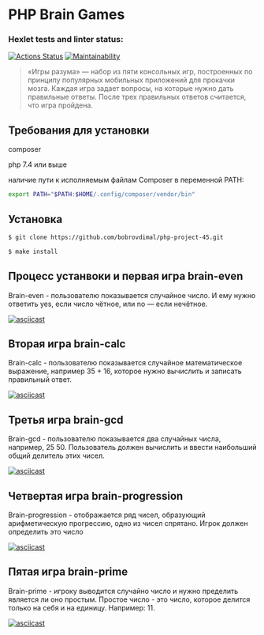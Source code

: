 # PHP Brain Games

### Hexlet tests and linter status:
[![Actions Status](https://github.com/bobrovdimal/php-project-45/workflows/hexlet-check/badge.svg)](https://github.com/bobrovdimal/php-project-45/actions)
[![Maintainability](https://api.codeclimate.com/v1/badges/daf418b5545f96aec86e/maintainability)](https://codeclimate.com/github/bobrovdimal/php-project-45/maintainability)

> «Игры разума» — набор из пяти консольных игр, построенных по принципу популярных мобильных приложений для прокачки мозга. Каждая игра задает вопросы, на которые нужно дать правильные ответы. После трех правильных ответов считается, что игра пройдена.

## Требования для установки

composer

php 7.4 или выше

наличие пути к исполняемым файлам Composer в переменной PATH:

```bash
export PATH="$PATH:$HOME/.config/composer/vendor/bin"
```

## Установка
```sh
$ git clone https://github.com/bobrovdimal/php-project-45.git

$ make install
```
## Процесс устанвоки и первая игра brain-even

Brain-even - пользователю показывается случайное число. И ему нужно ответить yes, если число чётное, или no — если нечётное.

[![asciicast](https://asciinema.org/a/kfMO0x9sM4b9ujNMT5lDMr9hQ.svg)](https://asciinema.org/a/kfMO0x9sM4b9ujNMT5lDMr9hQ)

## Вторая игра brain-calc

Brain-calc - пользователю показывается случайное математическое выражение, например 35 + 16, которое нужно вычислить и записать правильный ответ.

[![asciicast](https://asciinema.org/a/US1iJOcnK4Yyuw6ZZFduyXBnh.svg)](https://asciinema.org/a/US1iJOcnK4Yyuw6ZZFduyXBnh)

## Третья игра brain-gcd

Brain-gcd - пользователю показывается два случайных числа, например, 25 50. Пользователь должен вычислить и ввести наибольший общий делитель этих чисел.

[![asciicast](https://asciinema.org/a/az8fJGioNDlCxqzxF0G9z3BSr.svg)](https://asciinema.org/a/az8fJGioNDlCxqzxF0G9z3BSr)

## Четвертая игра brain-progression

Brain-progression - отображается ряд чисел, образующий арифметическую прогрессию, одно из чисел спрятано. Игрок должен определить это число

[![asciicast](https://asciinema.org/a/qnkfiucwFkIwPttykX6lY6E8T.svg)](https://asciinema.org/a/qnkfiucwFkIwPttykX6lY6E8T)

## Пятая игра brain-prime

Brain-prime - игроку выводится случайно число и нужно пределить является ли оно простым. Простое число - это число, которое делится только на себя и на единицу. Например: 11.

[![asciicast](https://asciinema.org/a/9uH8nQQ0Z73jQl4XI3Oqn9Nv6.svg)](https://asciinema.org/a/9uH8nQQ0Z73jQl4XI3Oqn9Nv6)
